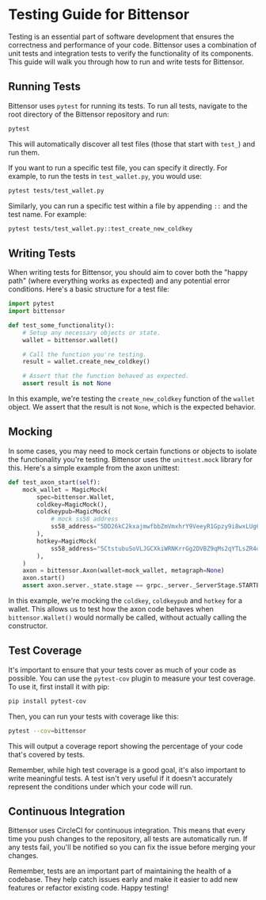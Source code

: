 # Testing Guide for Bittensor

Testing is an essential part of software development that ensures the correctness and performance of your code. Bittensor uses a combination of unit tests and integration tests to verify the functionality of its components. This guide will walk you through how to run and write tests for Bittensor.

## Running Tests

Bittensor uses `pytest` for running its tests. To run all tests, navigate to the root directory of the Bittensor repository and run:

```bash
pytest
```

This will automatically discover all test files (those that start with `test_`) and run them.

If you want to run a specific test file, you can specify it directly. For example, to run the tests in `test_wallet.py`, you would use:

```bash
pytest tests/test_wallet.py
```

Similarly, you can run a specific test within a file by appending `::` and the test name. For example:

```bash
pytest tests/test_wallet.py::test_create_new_coldkey
```

## Writing Tests

When writing tests for Bittensor, you should aim to cover both the "happy path" (where everything works as expected) and any potential error conditions. Here's a basic structure for a test file:

```python
import pytest
import bittensor

def test_some_functionality():
    # Setup any necessary objects or state.
    wallet = bittensor.wallet()

    # Call the function you're testing.
    result = wallet.create_new_coldkey()

    # Assert that the function behaved as expected.
    assert result is not None
```

In this example, we're testing the `create_new_coldkey` function of the `wallet` object. We assert that the result is not `None`, which is the expected behavior.

## Mocking

In some cases, you may need to mock certain functions or objects to isolate the functionality you're testing. Bittensor uses the `unittest.mock` library for this. Here's a simple example from the axon unittest:

```python
def test_axon_start(self):
    mock_wallet = MagicMock(
        spec=bittensor.Wallet,
        coldkey=MagicMock(),
        coldkeypub=MagicMock(
            # mock ss58 address
            ss58_address="5DD26kC2kxajmwfbbZmVmxhrY9VeeyR1Gpzy9i8wxLUg6zxm"
        ),
        hotkey=MagicMock(
            ss58_address="5CtstubuSoVLJGCXkiWRNKrrGg2DVBZ9qMs2qYTLsZR4q1Wg"
        ),
    )
    axon = bittensor.Axon(wallet=mock_wallet, metagraph=None)
    axon.start()
    assert axon.server._state.stage == grpc._server._ServerStage.STARTED
```

In this example, we're mocking the `coldkey`, `coldkeypub` and `hotkey` for a wallet. This allows us to test how the axon code behaves when `bittensor.Wallet()` would normally be called, without actually calling the constructor.
## Test Coverage

It's important to ensure that your tests cover as much of your code as possible. You can use the `pytest-cov` plugin to measure your test coverage. To use it, first install it with pip:

```bash
pip install pytest-cov
```

Then, you can run your tests with coverage like this:

```bash
pytest --cov=bittensor
```

This will output a coverage report showing the percentage of your code that's covered by tests.

Remember, while high test coverage is a good goal, it's also important to write meaningful tests. A test isn't very useful if it doesn't accurately represent the conditions under which your code will run.

## Continuous Integration

Bittensor uses CircleCI for continuous integration. This means that every time you push changes to the repository, all tests are automatically run. If any tests fail, you'll be notified so you can fix the issue before merging your changes.


Remember, tests are an important part of maintaining the health of a codebase. They help catch issues early and make it easier to add new features or refactor existing code. Happy testing!